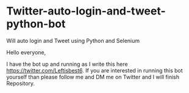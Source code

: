 # Twitter-auto-login-and-tweet-python-bot
Will auto login and Tweet using Python and Selenium 

Hello everyone,

I have the bot up and running as I write this here https://twitter.com/Leftisbest6. If you are interested in running this bot yourself than please follow me and DM me on Twitter and I will finish Repository.  
